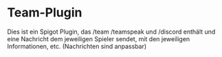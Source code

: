 # Team-Plugin
Dies ist ein Spigot Plugin, das /team /teamspeak und /discord enthält und eine Nachricht dem jeweiligen Spieler sendet, mit den jeweiligen Informationen, etc. (Nachrichten sind anpassbar)
